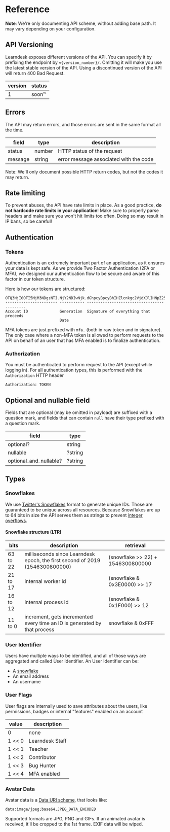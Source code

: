 # Reference

**Note**: We're only documenting API scheme, without adding base path. It may vary depending on your configuration.

## API Versioning

Learndesk exposes different versions of the API. You can specify it by prefixing the endpoint by `v{version_number}/`.
Omitting it will make you use the latest stable version of the API. Using a discontinued version of the API will return
400 Bad Request.

| version | status |
|----|----|
| 1 | soon:tm: |

## Errors

The API may return errors, and those errors are sent in the same format all the time.

| field | type | description |
| ----- | ----- | ----- |
| status | number | HTTP status of the request |
| message | string | error message associated with the code |

Note: We'll only document possible HTTP return codes, but not the codes it may return.

## Rate limiting

To prevent abuses, the API have rate limits in place. As a good practice, **do not hardcode rate limits in your
application**! Make sure to properly parse headers and make sure you won't hit limits too often. Doing so may result
in IP bans, so be careful!

## Authentication

### Tokens

Authentication is an extremely important part of an application, as it ensures your data is kept safe. As we provide
Two Factor Authentication (2FA or MFA), we designed our authentication flow to be secure and aware of this factor in
our token structure.

Here is how our tokens are structured:
```
OTQ3NjI0OTI5MjM3NDgzNTI.NjY2NDIwNjk.dGhpcyBpcyBhIHZlcnkgc2VjdXJlIHNpZ25hdHVyZSE
----------------------- ----------- -------------------------------------------
Account ID              Generation  Signature of everything that preceeds
                        Date
```

MFA tokens are just prefixed with `mfa.` (both in raw token and in signature). The only case where a non-MFA token is
allowed to perform requests to the API on behalf of an user that has MFA enabled is to finalize authentication.

### Authorization

You must be authenticated to perform request to the API (except while logging in). For all authentication types,
this is performed with the `Authorization` HTTP header
```
Authorization: TOKEN
```

## Optional and nullable field

Fields that are optional (may be omitted in payload) are suffixed with a question mark, and fields that can contain
`null` have their type prefixed with a question mark.

| field | type |
|----|----|
| optional? | string |
| nullable | ?string |
| optional_and_nullable? | ?string |

## Types

### Snowflakes

We use [Twitter's Snowflakes](https://github.com/twitter-archive/snowflake/tree/snowflake-2010) format to generate
unique IDs. Those are guaranteed to be unique across all resources. Because Snowflakes are up to 64 bits in size the
API serves them as strings to prevent [integer overflows](https://en.wikipedia.org/wiki/Integer_overflow).

#### Snowflake structure (LTR)

| bits | description | retrieval |
|----|----|----|
63 to 22 | milliseconds since Learndesk epoch, the first second of 2019 (1546300800000) | (snowflake >> 22) + 1546300800000 |
21 to 17 | internal worker id | (snowflake & 0x3E0000) >> 17 |
16 to 12 | internal process id | (snowflake & 0x1F000) >> 12 |
11 to 0 | increment, gets incremented every time an ID is generated by that process | snowflake & 0xFFF |

### User Identifier

Users have multiple ways to be identified, and all of those ways are aggregated and called User Identifier. An User
Identifier can be:
 - A [snowflake](#snowflakes)
 - An email address
 - An username

### User Flags

User flags are internally used to save attributes about the users, like permissions, badges or internal "features"
enabled on an account

| value | description |
|----|----|
| 0 | none |
| 1 << 0 | Learndesk Staff |
| 1 << 1 | Teacher |
| 1 << 2 | Contributor |
| 1 << 3 | Bug Hunter |
| 1 << 4 | MFA enabled |

### Avatar Data

Avatar data is a [Data URI scheme](https://en.wikipedia.org/wiki/Data_URI_scheme), that looks like:
```
data:image/jpeg;base64,JPEG_DATA_ENCODED
```
Supported formats are JPG, PNG and GIFs. If an animated avatar is received, it'll be cropped to the 1st frame. EXIF
data will be wiped.
